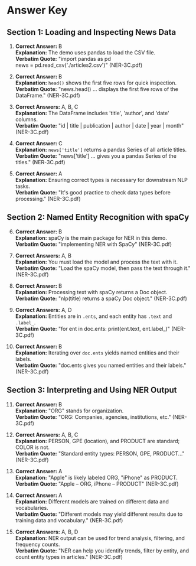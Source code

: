# Answer Key

## Section 1: Loading and Inspecting News Data

1. **Correct Answer:** B  
**Explanation:** The demo uses pandas to load the CSV file.  
**Verbatim Quote:** "import pandas as pd  
news = pd.read_csv('./articles2.csv')" (NER-3C.pdf)

2. **Correct Answer:** B  
**Explanation:** `head()` shows the first five rows for quick inspection.  
**Verbatim Quote:** "news.head() ... displays the first five rows of the DataFrame." (NER-3C.pdf)

3. **Correct Answers:** A, B, C  
**Explanation:** The DataFrame includes 'title', 'author', and 'date' columns.  
**Verbatim Quote:** "id | title | publication | author | date | year | month" (NER-3C.pdf)

4. **Correct Answer:** C  
**Explanation:** `news['title']` returns a pandas Series of all article titles.  
**Verbatim Quote:** "news['title'] ... gives you a pandas Series of the titles." (NER-3C.pdf)

5. **Correct Answer:** A  
**Explanation:** Ensuring correct types is necessary for downstream NLP tasks.  
**Verbatim Quote:** "It's good practice to check data types before processing." (NER-3C.pdf)

## Section 2: Named Entity Recognition with spaCy

6. **Correct Answer:** B  
**Explanation:** spaCy is the main package for NER in this demo.  
**Verbatim Quote:** "implementing NER with SpaCy" (NER-3C.pdf)

7. **Correct Answers:** A, B  
**Explanation:** You must load the model and process the text with it.  
**Verbatim Quote:** "Load the spaCy model, then pass the text through it." (NER-3C.pdf)

8. **Correct Answer:** B  
**Explanation:** Processing text with spaCy returns a Doc object.  
**Verbatim Quote:** "nlp(title) returns a spaCy Doc object." (NER-3C.pdf)

9. **Correct Answers:** A, D  
**Explanation:** Entities are in `.ents`, and each entity has `.text` and `.label_`.  
**Verbatim Quote:** "for ent in doc.ents: print(ent.text, ent.label_)" (NER-3C.pdf)

10. **Correct Answer:** B  
**Explanation:** Iterating over `doc.ents` yields named entities and their labels.  
**Verbatim Quote:** "doc.ents gives you named entities and their labels." (NER-3C.pdf)

## Section 3: Interpreting and Using NER Output

11. **Correct Answer:** B  
**Explanation:** "ORG" stands for organization.  
**Verbatim Quote:** "ORG: Companies, agencies, institutions, etc." (NER-3C.pdf)

12. **Correct Answers:** A, B, C  
**Explanation:** PERSON, GPE (location), and PRODUCT are standard; COLOR is not.  
**Verbatim Quote:** "Standard entity types: PERSON, GPE, PRODUCT..." (NER-3C.pdf)

13. **Correct Answer:** A  
**Explanation:** "Apple" is likely labeled ORG, "iPhone" as PRODUCT.  
**Verbatim Quote:** "Apple – ORG, iPhone – PRODUCT" (NER-3C.pdf)

14. **Correct Answer:** A  
**Explanation:** Different models are trained on different data and vocabularies.  
**Verbatim Quote:** "Different models may yield different results due to training data and vocabulary." (NER-3C.pdf)

15. **Correct Answers:** A, B, D  
**Explanation:** NER output can be used for trend analysis, filtering, and frequency counts.  
**Verbatim Quote:** "NER can help you identify trends, filter by entity, and count entity types in articles." (NER-3C.pdf)

